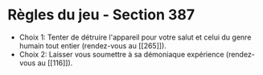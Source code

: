 # Règles du jeu - Section 387

- Choix 1: Tenter de détruire l'appareil pour votre salut et celui du genre humain tout entier (rendez-vous au [[265]]).
- Choix 2: Laisser vous soumettre à sa démoniaque expérience (rendez-vous au [[116]]).